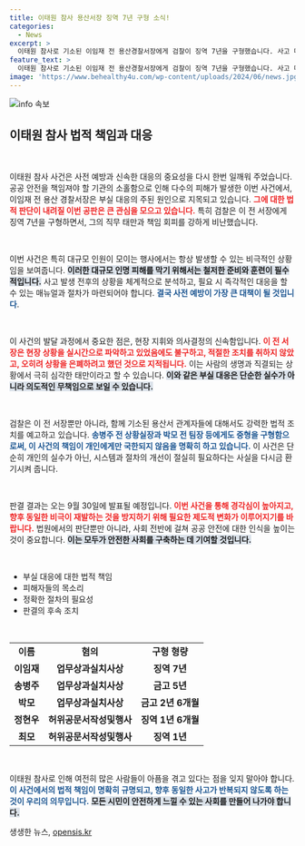 ```yaml
---
title: 이태원 참사 용산서장 징역 7년 구형 소식!
categories:
  - News
excerpt: >
  이태원 참사로 기소된 이임재 전 용산경찰서장에게 검찰이 징역 7년을 구형했습니다. 사고 대응 부실에 따른 책임을 강조하며, 9월 30일 1심 선고가 예정되어 있습니다. 이 사건의 법적 결과는 큰 관심을 끌고 있습니다!
feature_text: >
  이태원 참사로 기소된 이임재 전 용산경찰서장에게 검찰이 징역 7년을 구형했습니다. 사고 대응 부실에 따른 책임을 강조하며, 9월 30일 1심 선고가 예정되어 있습니다. 이 사건의 법적 결과는 큰 관심을 끌고 있습니다!
image: 'https://www.behealthy4u.com/wp-content/uploads/2024/06/news.jpg'
---
```


<p><img src="https://www.behealthy4u.com/wp-content/uploads/2024/06/news.jpg" alt="info 속보" /></p>

<h2 data-ke-size="size26">이태원 참사 법적 책임과 대응</h2>

<p data-ke-size="size16">&nbsp;</p>

<p>이태원 참사 사건은 사전 예방과 신속한 대응의 중요성을 다시 한번 일깨워 주었습니다. 공공 안전을 책임져야 할 기관의 소홀함으로 인해 다수의 피해가 발생한 이번 사건에서, 이임재 전 용산 경찰서장은 부실 대응의 주된 원인으로 지목되고 있습니다. <b><span style="color: #ee2323;">그에 대한 법적 판단이 내려질 이번 공판은 큰 관심을 모으고 있습니다.</span></b> 특히 검찰은 이 전 서장에게 징역 7년을 구형하면서, 그의 직무 태만과 책임 회피를 강하게 비난했습니다. </p>

<p data-ke-size="size16">&nbsp;</p>

<p>이번 사건은 특히 대규모 인원이 모이는 행사에서는 항상 발생할 수 있는 비극적인 상황임을 보여줍니다. <b><span style="background-color: #21538527;">이러한 대규모 인명 피해를 막기 위해서는 철저한 준비와 훈련이 필수적입니다.</span></b> 사고 발생 전후의 상황을 체계적으로 분석하고, 필요 시 즉각적인 대응을 할 수 있는 매뉴얼과 절차가 마련되어야 합니다. <b><span style="color: #1a5490;">결국 사전 예방이 가장 큰 대책이 될 것입니다</span></b>.</p>

<p data-ke-size="size16">&nbsp;</p>

<p>이 사건의 발달 과정에서 중요한 점은, 현장 지휘와 의사결정의 신속함입니다. <b><span style="color: #ee2323;">이 전 서장은 현장 상황을 실시간으로 파악하고 있었음에도 불구하고, 적절한 조치를 취하지 않았고, 오히려 상황을 은폐하려고 했던 것으로 지적됩니다.</span></b> 이는 사람의 생명과 직결되는 상황에서 극히 심각한 태만이라고 할 수 있습니다. <b><span style="background-color: #21538527;">이와 같은 부실 대응은 단순한 실수가 아니라 의도적인 무책임으로 보일 수 있습니다.</span></b> </p>

<p data-ke-size="size16">&nbsp;</p>

<p>검찰은 이 전 서장뿐만 아니라, 함께 기소된 용산서 관계자들에 대해서도 강력한 법적 조치를 예고하고 있습니다. <b><span style="color: #1a5490;">송병주 전 상황실장과 박모 전 팀장 등에게도 중형을 구형함으로써, 이 사건의 책임이 개인에게만 국한되지 않음을 명확히 하고 있습니다.</span></b> 이 사건은 단순히 개인의 실수가 아닌, 시스템과 절차의 개선이 절실히 필요하다는 사실을 다시금 환기시켜 줍니다.</p>

<p data-ke-size="size16">&nbsp;</p>

<p>판결 결과는 오는 9월 30일에 발표될 예정입니다. <b><span style="color: #ee2323;">이번 사건을 통해 경각심이 높아지고, 향후 동일한 비극이 재발하는 것을 방지하기 위해 필요한 제도적 변화가 이루어지기를 바랍니다.</span></b> 법원에서의 판단뿐만 아니라, 사회 전반에 걸쳐 공공 안전에 대한 인식을 높이는 것이 중요합니다. <b><span style="background-color: #21538527;">이는 모두가 안전한 사회를 구축하는 데 기여할 것입니다.</span></b> </p>

<p data-ke-size="size16">&nbsp;</p> 

<ul>
  <li>부실 대응에 대한 법적 책임</li>
  <li>피해자들의 목소리</li>
  <li>정확한 절차의 필요성</li>
  <li>판결의 후속 조치</li>
</ul>

<p data-ke-size="size16">&nbsp;</p>

<table style="width: 100%; border-collapse: collapse;">
  <tr>
    <td style="text-align: center; height: 17px;"><b>이름</b></td>
    <td style="text-align: center; height: 17px;"><b>혐의</b></td>
    <td style="text-align: center; height: 17px;"><b>구형 형량</b></td>
  </tr>
  <tr>
    <td style="text-align: center; height: 17px;"><b>이임재</b></td>
    <td style="text-align: center; height: 17px;"><b>업무상과실치사상</b></td>
    <td style="text-align: center; height: 17px;"><b>징역 7년</b></td>
  </tr>
  <tr>
    <td style="text-align: center; height: 17px;"><b>송병주</b></td>
    <td style="text-align: center; height: 17px;"><b>업무상과실치사상</b></td>
    <td style="text-align: center; height: 17px;"><b>금고 5년</b></td>
  </tr>
  <tr>
    <td style="text-align: center; height: 17px;"><b>박모</b></td>
    <td style="text-align: center; height: 17px;"><b>업무상과실치사상</b></td>
    <td style="text-align: center; height: 17px;"><b>금고 2년 6개월</b></td>
  </tr>
  <tr>
    <td style="text-align: center; height: 17px;"><b>정현우</b></td>
    <td style="text-align: center; height: 17px;"><b>허위공문서작성및행사</b></td>
    <td style="text-align: center; height: 17px;"><b>징역 1년 6개월</b></td>
  </tr>
  <tr>
    <td style="text-align: center; height: 17px;"><b>최모</b></td>
    <td style="text-align: center; height: 17px;"><b>허위공문서작성및행사</b></td>
    <td style="text-align: center; height: 17px;"><b>징역 1년</b></td>
  </tr>
</table>

<p data-ke-size="size16">&nbsp;</p>

<p>이태원 참사로 인해 여전히 많은 사람들이 아픔을 겪고 있다는 점을 잊지 말아야 합니다. <b><span style="color: #1a5490;">이 사건에서의 법적 책임이 명확히 규명되고, 향후 동일한 사고가 반복되지 않도록 하는 것이 우리의 의무입니다.</span></b> <b><span style="background-color: #21538527;">모든 시민이 안전하게 느낄 수 있는 사회를 만들어 나가야 합니다.</span></b></p>
생생한 뉴스, <a href="https://opensis.kr" rel="dofollow">opensis.kr</a>


